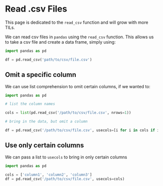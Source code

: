 # Read .csv Files

This page is dedicated to the `read_csv` function and will grow with more TILs.

We can read csv files in `pandas` using the `read_csv` function. This allows us to take a csv file and create a data frame, simply using:

```python
import pandas as pd

df = pd.read_csv('path/to/csv/file.csv')
```

## Omit a specific column

We can use list comprehension to omit certain columns, if we wanted to:

```python
import pandas as pd

# list the column names

cols = list(pd.read_csv('/path/to/csv/file.csv', nrows=1))

# bring in the data, but omit a column

df = pd.read_csv('/path/to/csv/file.csv', usecols=[i for i in cols if i != 'column name'])
```

## Use only certain columns

We can pass a list to `usecols` to bring in only certain columns

```python
import pandas as pd

cols = ['column1', 'column2', 'column3']
df = pd.read_csv('/path/to/csv/file.csv', usecols=cols)
```
